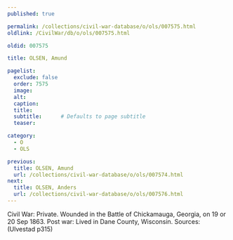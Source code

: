 ```yaml
---
published: true

permalink: /collections/civil-war-database/o/ols/007575.html
oldlink: /CivilWar/db/o/ols/007575.html

oldid: 007575

title: OLSEN, Amund

pagelist:
  exclude: false
  order: 7575
  image: 
  alt:
  caption:
  title:
  subtitle:      # Defaults to page subtitle
  teaser:

category: 
  - O 
  - OLS

previous:
  title: OLSEN, Amund
  url: /collections/civil-war-database/o/ols/007574.html  
next:
  title: OLSEN, Anders
  url: /collections/civil-war-database/o/ols/007576.html   
---
```

Civil War: Private. Wounded in the Battle of Chickamauga, Georgia, on 19 or 20 Sep 1863. Post war: Lived in Dane County, Wisconsin. Sources: (Ulvestad p315)